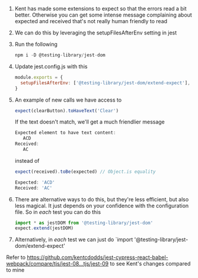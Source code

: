 1. Kent has made some extensions to expect so that the errors read a bit better.
   Otherwise you can get some intense message complaining about expected and
   received that's not really human friendly to read
1. We can do this by leveraging the setupFilesAfterEnv setting in jest
1. Run the following
   ```js
   npm i -D @testing-library/jest-dom
   ```
1. Update jest.config.js with this
   ```js
   module.exports = {
     setupFilesAfterEnv: ['@testing-library/jest-dom/extend-expect'],
   }
   ```
1. An example of new calls we have access to

   ```js
   expect(clearButton).toHaveText('Clear')
   ```

   If the text doesn't match, we'll get a much friendlier message

   ```js
   Expected element to have text content:
      ACD
   Received:
      AC
   ```

   instead of

   ```js
   expect(received).toBe(expected) // Object.is equality

   Expected: 'ACD'
   Received: 'AC'
   ```

1. There are alternative ways to do this, but they're less efficient, but also
   less magical. It just depends on your confidence with the configuration file.
   So in _each_ test you can do this
   ```js
   import * as jestDOM from '@testing-library/jest-dom'
   expect.extend(jestDOM)
   ```
1. Alternatively, in _each_ test we can just do `import
   '@testing-library/jest-dom/extend-expect'

Refer to
https://github.com/kentcdodds/jest-cypress-react-babel-webpack/compare/tjs/jest-08...tjs/jest-09
to see Kent's changes compared to mine
